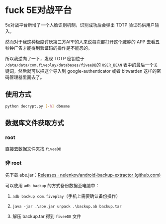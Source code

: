 # fuck 5E对战平台

5e对战平台新增了一个人脸识别机制，识别成功后会弹出 TOTP 验证码供用户输入。

然而对于我这种极度讨厌第三方APP的人来说每次都打开这个臃肿的 APP 去看五秒钟广告才能得到验证码的操作是不能忍的。

所以我逆向了一下，发现 TOTP 密钥位于 `/data/data/com.fiveplay/databases/fiveeDB`的 `USER_BEAN` 表中的最后一个关键词，然后就可以把这个导入到 google-authenticator 或者 bitwarden 这样的密码管理器里面去了。

## 使用方式

```bash
python decrypt.py [-h] dbname
```

## 数据库文件获取方式

### root

直接去数据文件夹找 `fiveeDB`

### 非 root

先下载 abe.jar：[Releases · nelenkov/android-backup-extractor (github.com)](https://github.com/nelenkov/android-backup-extractor/releases)

可以使用 `adb backup` 的方式备份数据至电脑中：

1. `adb backup com.fiveplay`（手机上需要确认备份操作）

2. `java -jar .\abe.jar unpack .\backup.ab backup.tar`

3. 解压 backup.tar 得到 `fiveeDB` 文件
